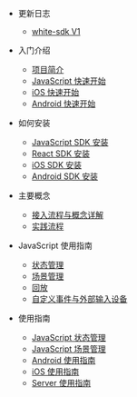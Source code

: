 * 更新日志

  * [white-sdk V1](releaseNote.md)
* 入门介绍

  * [项目简介](introduction.md)
  * [JavaScript 快速开始](js_quickstart.md)
  * [iOS 快速开始](iOS_quickstart.md)
  * [Android 快速开始](Android_quickstart.md)
* 如何安装

  * [JavaScript SDK 安装](js_SDK_install.md)
  * [React SDK 安装](react_SDK_intsall.md)
  * [iOS SDK 安装](iOS_SDK_install.md)
  * [Android SDK 安装](Android_SDK_install.md)
* 主要概念

  * [接入流程与概念详解](concept.md)
  * [实践流程](process.md)
* JavaScript 使用指南
  * [状态管理](js_detials/state_api.md)
  * [场景管理](js_detials/scenes_api.md)
  * [回放](js_detials/replay_api.md)
  * [自定义事件与外部输入设备](js_detials/events.md)
* 使用指南

  * [JavaScript 状态管理](js_state_ap.md)
  * [JavaScript 场景管理](js_scenes_api.md)
  * [Android 使用指南](Android_detail_api.md)
  * [iOS 使用指南](iOS_detail_api.md)
  * [Server 使用指南](server_detail_api.md)

